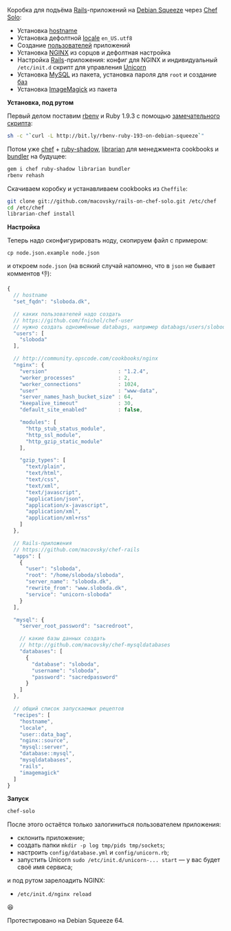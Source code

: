 Коробка для подъёма [Rails](http://rubyonrails.org)-приложений на [Debian Squeeze](http://wiki.debian.org/DebianSqueeze) через [Chef Solo](http://wiki.opscode.com/display/chef/Chef+Solo):

* Установка [hostname](http://community.opscode.com/cookbooks/hostname)
* Установка дефолтной [locale](http://community.opscode.com/cookbooks/locale) `en_US.utf8` 
* Создание [пользователей](https://github.com/fnichol/chef-user) приложений
* Установка [NGINX](http://community.opscode.com/cookbooks/nginx) из сорцов и дефолтная настройка
* Настройка [Rails](http://github.com/macovsky/chef-rails)-приложения: конфиг для NGINX и индивидуальный `/etc/init.d` скрипт для управления [Unicorn](http://unicorn.bogomips.org/)
* Установка [MySQL](http://community.opscode.com/cookbooks/mysql) из пакета, установка пароля для `root` и создание [баз](http://github.com/macovsky/chef-rails)
* Установка [ImageMagick](http://community.opscode.com/cookbooks/imagemagick) из пакета

**Установка, под рутом**

Первый делом поставим [rbenv](http://github.com/sstephenson/rbenv) и Ruby 1.9.3 с помощью [замечательного скрипта](https://gist.github.com/4076121):

```bash
sh -c "`curl -L http://bit.ly/rbenv-ruby-193-on-debian-squeeze`"
```

Потом уже [chef](http://www.opscode.com/chef/) + [ruby-shadow](https://github.com/apalmblad/ruby-shadow), [librarian](https://github.com/applicationsonline/librarian) для менеджмента cookbooks и [bundler](http://gembundler.com) на будущее:

```bash
gem i chef ruby-shadow librarian bundler
rbenv rehash
```

Скачиваем коробку и устанавливаем cookbooks из `Cheffile`:

```bash
git clone git://github.com/macovsky/rails-on-chef-solo.git /etc/chef
cd /etc/chef
librarian-chef install
```

**Настройка**

Теперь надо сконфигурировать ноду, скопируем файл с примером:

`cp node.json.example node.json`

и откроем `node.json` (на всякий случай напомню, что в `json` не бывает комментов :-1:):

```javascript
{
  // hostname
  "set_fqdn": "sloboda.dk",

  // каких пользователей надо создать
  // https://github.com/fnichol/chef-user
  // нужно создать одноимённые databags, например databags/users/sloboda.json
  "users": [
    "sloboda"
  ],

  // http://community.opscode.com/cookbooks/nginx
  "nginx": {
    "version"                       : "1.2.4",
    "worker_processes"              : 2,
    "worker_connections"            : 1024,
    "user"                          : "www-data",
    "server_names_hash_bucket_size" : 64,
    "keepalive_timeout"             : 30,
    "default_site_enabled"          : false,

    "modules": [
      "http_stub_status_module",
      "http_ssl_module",
      "http_gzip_static_module"
    ],

    "gzip_types": [
      "text/plain",
      "text/html",
      "text/css",
      "text/xml",
      "text/javascript",
      "application/json",
      "application/x-javascript",
      "application/xml",
      "application/xml+rss"
    ]
  },

  // Rails-приложения
  // https://github.com/macovsky/chef-rails
  "apps": [
    {
      "user": "sloboda",
      "root": "/home/sloboda/sloboda",
      "server_name": "sloboda.dk",
      "rewrite_from": "www.sloboda.dk",
      "service": "unicorn-sloboda"
    }
  ],

  "mysql": {
    "server_root_password": "sacredroot",

	// какие базы данных создать
    // http://github.com/macovsky/chef-mysqldatabases
    "databases": [
      {
        "database": "sloboda",
        "username": "sloboda",
        "password": "sacredpassword"
      }
    ]
  },

  // общий список запускаемых рецептов
  "recipes": [
    "hostname",
    "locale",
    "user::data_bag",
    "nginx::source",
    "mysql::server",
    "database::mysql",
    "mysqldatabases",
    "rails",
    "imagemagick"
  ]
}
```

**Запуск**

```bash
chef-solo
```

После этого остаётся только залогиниться пользователем приложения:

* склонить приложение;
* создать папки `mkdir -p log tmp/pids tmp/sockets`;
* настроить `config/database.yml` и `config/unicorn.rb`;
* запустить Unicorn `sudo /etc/init.d/unicorn-... start` — у вас будет своё имя сервиса;

и под рутом зарелоадить NGINX:

* `/etc/init.d/nginx reload`

:satisfied:

Протестировано на Debian Squeeze 64.